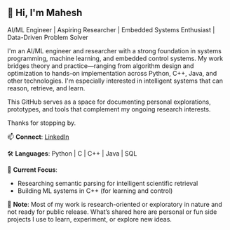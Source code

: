 ## 👋 Hi, I'm Mahesh
AI/ML Engineer | Aspiring Researcher | Embedded Systems Enthusiast | Data-Driven Problem Solver

I'm an AI/ML engineer and researcher with a strong foundation in systems programming, machine learning, and embedded control systems. My work bridges theory and practice—ranging from algorithm design and optimization to hands-on implementation across Python, C++, Java, and other technologies. I'm especially interested in intelligent systems that can reason, retrieve, and learn.

This GitHub serves as a space for documenting personal explorations, prototypes, and tools that complement my ongoing research interests.

Thanks for stopping by.

📫 **Connect**: [LinkedIn](https://www.linkedin.com/in/maheshkh/)

🛠️ **Languages**:
Python | C | C++ | Java | SQL  

🧪 **Current Focus**:
- Researching semantic parsing for intelligent scientific retrieval
- Building ML systems in C++ (for learning and control)

📘 **Note**:
Most of my work is research-oriented or exploratory in nature and not ready for public release. What’s shared here are personal or fun side projects I use to learn, experiment, or explore new ideas.


